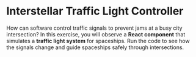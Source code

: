 # Interstellar Traffic Light Controller

How can software control traffic signals to prevent jams at a busy city intersection? In this exercise, you will observe a **React component** that simulates a **traffic light system** for spaceships. Run the code to see how the signals change and guide spaceships safely through intersections.